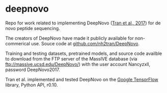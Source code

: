 # deepnovo
Repo for work related to implementing DeepNovo ([Tran et al., 2017](http://www.pnas.org/content/114/31/8247.full)) for de novo peptide sequencing.

The creators of DeepNovo have made it publicly available for non-commerical use. 
Souce code at [github.com/nh2tran/DeepNovo](https://github.com/nh2tran/DeepNovo).

Training and testing datasets, pretrained models, and source code availble to download from the FTP server of the MassIVE database (via ftp://massive.ucsd.edu/DeepNovo/) with the user account Nancyzxll, password DeepNovo2017.

Tran et al. implemented and tested DeepNovo on the [Google TensorFlow](https://www.tensorflow.org/) library, Python API, r0.10.


